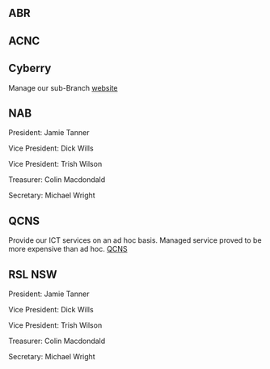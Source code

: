 <!-- Keep the listings alphabetical by organisation -->

## ABR


## ACNC


## Cyberry
Manage our sub-Branch [website](https://ballinarslsubbranch.org.au/)

## NAB

President: Jamie Tanner

Vice President: Dick Wills

Vice President: Trish Wilson

Treasurer: Colin Macdondald

Secretary: Michael Wright

## QCNS 
Provide our ICT services on an ad hoc basis. Managed service proved to be more expensive than ad hoc. [QCNS](https://qcns.com.au/)

## RSL NSW

President: Jamie Tanner 

Vice President: Dick Wills

Vice President: Trish Wilson

Treasurer: Colin Macdondald

Secretary: Michael Wright
